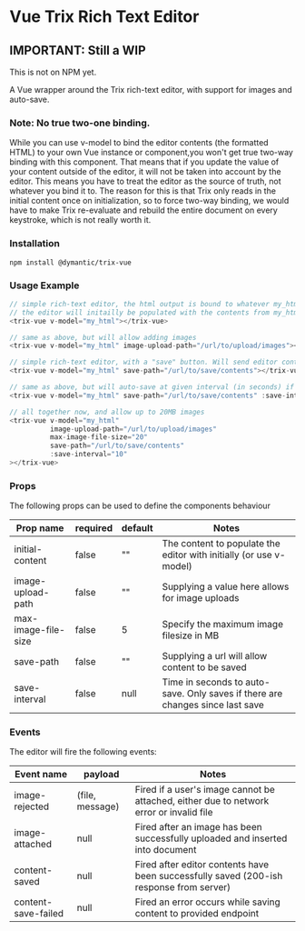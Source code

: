 # Vue Trix Rich Text Editor

## IMPORTANT: Still a WIP

This is not on NPM yet.

A Vue wrapper around the Trix rich-text editor, with support for images and auto-save.

### Note: No true two-one binding.

While you can use v-model to bind the editor contents (the formatted HTML) to your own Vue instance or component,you won't get true two-way binding with this component. That means that if you update the value of your content outside of the editor, it will not be taken into account by the editor. This means you have to treat the editor as the source of truth, not whatever you bind it to. The reason for this is that Trix only reads in the initial content once on initialization, so to force two-way binding, we would have to make Trix re-evaluate and rebuild the entire document on every keystroke, which is not really worth it.

### Installation

```
npm install @dymantic/trix-vue
```

### Usage Example

```js
// simple rich-text editor, the html output is bound to whatever my_html is
// the editor will initailly be populated with the contents from my_html
<trix-vue v-model="my_html"></trix-vue>

// same as above, but will allow adding images
<trix-vue v-model="my_html" image-upload-path="/url/to/upload/images"></trix-vue>

// simple rich-text editor, with a "save" button. Will send editor contents as POST to save-path
<trix-vue v-model="my_html" save-path="/url/to/save/contents"></trix-vue>

// same as above, but will auto-save at given interval (in seconds) if changes have been made
<trix-vue v-model="my_html" save-path="/url/to/save/contents" :save-interval="10"></trix-vue>

// all together now, and allow up to 20MB images
<trix-vue v-model="my_html"
          image-upload-path="/url/to/upload/images"
          max-image-file-size="20"
          save-path="/url/to/save/contents"
          :save-interval="10"
></trix-vue>
```

### Props

The following props can be used to define the components behaviour

| Prop name           | required | default | Notes                                                                         |
| ------------------- | -------- | ------- | ----------------------------------------------------------------------------- |
| initial-content     | false    | ""      | The content to populate the editor with initially (or use v-model)            |
| image-upload-path   | false    | ""      | Supplying a value here allows for image uploads                               |
| max-image-file-size | false    | 5       | Specify the maximum image filesize in MB                                      |
| save-path           | false    | ""      | Supplying a url will allow content to be saved                                |
| save-interval       | false    | null    | Time in seconds to auto-save. Only saves if there are changes since last save |

### Events

The editor will fire the following events:

| Event name          | payload         | Notes                                                                                   |
| ------------------- | --------------- | --------------------------------------------------------------------------------------- |
| image-rejected      | (file, message) | Fired if a user's image cannot be attached, either due to network error or invalid file |
| image-attached      | null            | Fired after an image has been successfully uploaded and inserted into document          |
| content-saved       | null            | Fired after editor contents have been successfully saved (200-ish response from server) |
| content-save-failed | null            | Fired an error occurs while saving content to provided endpoint                         |
